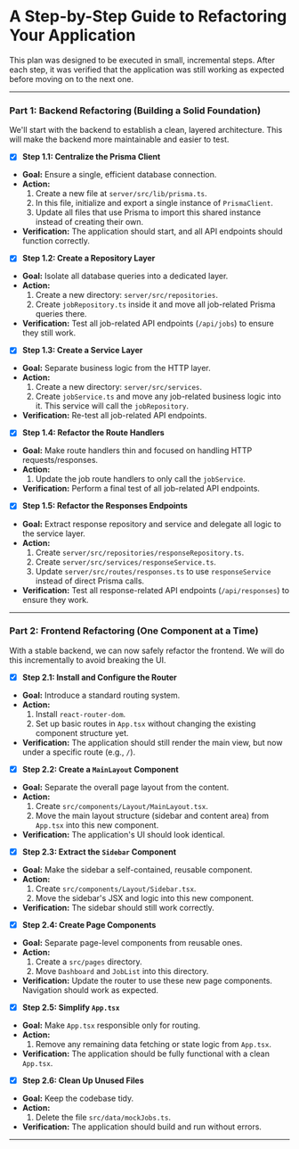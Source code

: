 # A Step-by-Step Guide to Refactoring Your Application

This plan was designed to be executed in small, incremental steps. After each step, it was verified that the application was still working as expected before moving on to the next one.

---

### **Part 1: Backend Refactoring (Building a Solid Foundation)**

We'll start with the backend to establish a clean, layered architecture. This will make the backend more maintainable and easier to test.

- [x] **Step 1.1: Centralize the Prisma Client**
*   **Goal:** Ensure a single, efficient database connection.
*   **Action:**
    1.  Create a new file at `server/src/lib/prisma.ts`.
    2.  In this file, initialize and export a single instance of `PrismaClient`.
    3.  Update all files that use Prisma to import this shared instance instead of creating their own.
*   **Verification:** The application should start, and all API endpoints should function correctly.

- [x] **Step 1.2: Create a Repository Layer**
*   **Goal:** Isolate all database queries into a dedicated layer.
*   **Action:**
    1.  Create a new directory: `server/src/repositories`.
    2.  Create `jobRepository.ts` inside it and move all job-related Prisma queries there.
*   **Verification:** Test all job-related API endpoints (`/api/jobs`) to ensure they still work.

- [x] **Step 1.3: Create a Service Layer**
*   **Goal:** Separate business logic from the HTTP layer.
*   **Action:**
    1.  Create a new directory: `server/src/services`.
    2.  Create `jobService.ts` and move any job-related business logic into it. This service will call the `jobRepository`.
*   **Verification:** Re-test all job-related API endpoints.

- [x] **Step 1.4: Refactor the Route Handlers**
*   **Goal:** Make route handlers thin and focused on handling HTTP requests/responses.
*   **Action:**
    1.  Update the job route handlers to only call the `jobService`.
*   **Verification:** Perform a final test of all job-related API endpoints.

- [x] **Step 1.5: Refactor the Responses Endpoints**
*   **Goal:** Extract response repository and service and delegate all logic to the service layer.
*   **Action:**
    1.  Create `server/src/repositories/responseRepository.ts`.
    2.  Create `server/src/services/responseService.ts`.
    3.  Update `server/src/routes/responses.ts` to use `responseService` instead of direct Prisma calls.
*   **Verification:** Test all response-related API endpoints (`/api/responses`) to ensure they work.

---

### **Part 2: Frontend Refactoring (One Component at a Time)**

With a stable backend, we can now safely refactor the frontend. We will do this incrementally to avoid breaking the UI.

- [x] **Step 2.1: Install and Configure the Router**
*   **Goal:** Introduce a standard routing system.
*   **Action:**
    1.  Install `react-router-dom`.
    2.  Set up basic routes in `App.tsx` without changing the existing component structure yet.
*   **Verification:** The application should still render the main view, but now under a specific route (e.g., `/`).

- [x] **Step 2.2: Create a `MainLayout` Component**
*   **Goal:** Separate the overall page layout from the content.
*   **Action:**
    1.  Create `src/components/Layout/MainLayout.tsx`.
    2.  Move the main layout structure (sidebar and content area) from `App.tsx` into this new component.
*   **Verification:** The application's UI should look identical.

- [x] **Step 2.3: Extract the `Sidebar` Component**
*   **Goal:** Make the sidebar a self-contained, reusable component.
*   **Action:**
    1.  Create `src/components/Layout/Sidebar.tsx`.
    2.  Move the sidebar's JSX and logic into this new component.
*   **Verification:** The sidebar should still work correctly.

- [x] **Step 2.4: Create Page Components**
*   **Goal:** Separate page-level components from reusable ones.
*   **Action:**
    1.  Create a `src/pages` directory.
    2.  Move `Dashboard` and `JobList` into this directory.
*   **Verification:** Update the router to use these new page components. Navigation should work as expected.

- [x] **Step 2.5: Simplify `App.tsx`**
*   **Goal:** Make `App.tsx` responsible only for routing.
*   **Action:**
    1.  Remove any remaining data fetching or state logic from `App.tsx`.
*   **Verification:** The application should be fully functional with a clean `App.tsx`.

- [x] **Step 2.6: Clean Up Unused Files**
*   **Goal:** Keep the codebase tidy.
*   **Action:**
    1.  Delete the file `src/data/mockJobs.ts`.
*   **Verification:** The application should build and run without errors.

---
